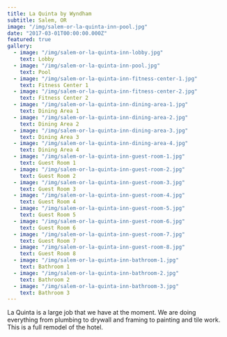 ```yaml
---
title: La Quinta by Wyndham
subtitle: Salem, OR
image: "/img/salem-or-la-quinta-inn-pool.jpg"
date: "2017-03-01T00:00:00.000Z"
featured: true
gallery:
  - image: "/img/salem-or-la-quinta-inn-lobby.jpg"
    text: Lobby
  - image: "/img/salem-or-la-quinta-inn-pool.jpg"
    text: Pool
  - image: "/img/salem-or-la-quinta-inn-fitness-center-1.jpg"
    text: Fitness Center 1
  - image: "/img/salem-or-la-quinta-inn-fitness-center-2.jpg"
    text: Fitness Center 2
  - image: "/img/salem-or-la-quinta-inn-dining-area-1.jpg"
    text: Dining Area 1
  - image: "/img/salem-or-la-quinta-inn-dining-area-2.jpg"
    text: Dining Area 2
  - image: "/img/salem-or-la-quinta-inn-dining-area-3.jpg"
    text: Dining Area 3
  - image: "/img/salem-or-la-quinta-inn-dining-area-4.jpg"
    text: Dining Area 4
  - image: "/img/salem-or-la-quinta-inn-guest-room-1.jpg"
    text: Guest Room 1
  - image: "/img/salem-or-la-quinta-inn-guest-room-2.jpg"
    text: Guest Room 2
  - image: "/img/salem-or-la-quinta-inn-guest-room-3.jpg"
    text: Guest Room 3
  - image: "/img/salem-or-la-quinta-inn-guest-room-4.jpg"
    text: Guest Room 4
  - image: "/img/salem-or-la-quinta-inn-guest-room-5.jpg"
    text: Guest Room 5
  - image: "/img/salem-or-la-quinta-inn-guest-room-6.jpg"
    text: Guest Room 6
  - image: "/img/salem-or-la-quinta-inn-guest-room-7.jpg"
    text: Guest Room 7
  - image: "/img/salem-or-la-quinta-inn-guest-room-8.jpg"
    text: Guest Room 8
  - image: "/img/salem-or-la-quinta-inn-bathroom-1.jpg"
    text: Bathroom 1
  - image: "/img/salem-or-la-quinta-inn-bathroom-2.jpg"
    text: Bathroom 2
  - image: "/img/salem-or-la-quinta-inn-bathroom-3.jpg"
    text: Bathroom 3
---
```


La Quinta is a large job that we have at the moment. We are doing everything from plumbing to drywall and framing to painting and tile work. This is a full remodel of the hotel.
